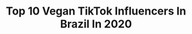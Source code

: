---
title: Top 10 Vegan TikTok Influencers In Brazil In 2020
description: >-
  Find top vegan TikTok influencers in Brazil in 2020. Most popular hashtags: #fyp #foryou #humor #dance.
platform: TikTok
hits: 45
text_top: See the most popular TikTok profiles on inBeat.
text_bottom: Our search engine has 45 TikTok influencers like this in Brazil for you to connect with.
profiles:
  - username: "luis_valerio_"
    fullname: >-
      Luís Valério
    bio: >-
      Artista livre! Porto Alegre - RS #Orgulholgbtqia🌈 #Vegano💚
    location: "Brazil"
    followers: 14700
    engagement: 3399
    commentsToLikes: 0.183501
    id: ck9nai9jea9oc0j78i2l812uv
    verified: false
    hashtags: "#humor, #brasil, #sexualidaden, #pol"
  - username: "renata.c.schneider"
    fullname: >-
      Renata Schneider 
    bio: >-
      Atriz•Bailarina•Patinadora•Vegana Canal: Criatividade4 •Segue no insta• 🏳️‍🌈
    location: "Brazil"
    followers: 1100000
    engagement: 2726
    commentsToLikes: 0.018150
    id: ck9gko78dkhva0j78g2lc0dte
    verified: false
    hashtags: "#dance, #ballet, #disney, #vegano"
  - username: "patricia.zanella"
    fullname: >-
      Patricia Zanella
    bio: >-
      De frente com Patricia 🙅🏽‍♀️ #foraBozo, vegana, mestra em Direito e deboche 🌱
    location: "Brazil"
    followers: 4974
    engagement: 1289
    commentsToLikes: 0.064505
    id: ckc36qlk7vmao0j23c5kubja7
    verified: false
    hashtags: "#vegetarianismo, #vegano, #veganismo, #govegan"
  - username: "veguia"
    fullname: >-
      Veguia
    bio: >-
      🌱 Guia vegano de vídeos, receitas, lugares e marcas. Liberdade animal! 🐷💚
    location: "Brazil"
    followers: 6629
    engagement: 1542
    commentsToLikes: 0.031486
    id: ck8s84d0ys0hu0j78osq04x7u
    verified: false
    hashtags: "#videosfofos, #fofo, #dog, #vegano"
  - username: "ecoativismo"
    fullname: >-
      Efe
    bio: >-
      Educação socioambiental Veganismo político e popular (Qqr pronome) 🚩🏳️‍🌈🌱
    location: "Brazil"
    followers: 10300
    engagement: 2129
    commentsToLikes: 0.030561
    id: ckdte2skavknd0j23l5dgqbco
    verified: false
    hashtags: "#politica, #meioambiente, #ecossocialismo, #pantanal"
  - username: "isadorabrgess"
    fullname: >-
      Isadora ♡
    bio: >-
      Instagram: @isadorabrges Bichinhos fofinhos e Veganismo 🌿✨
    location: "Brazil"
    followers: 29200
    engagement: 1184
    commentsToLikes: 0.000000
    id: ckdte2txhvkq70j23cx3de0by
    verified: false
    hashtags: "#comidavegana, #veganismoporamor, #veganismo, #considereoveganismo"
  - username: "7elder7"
    fullname: >-
      Elder Pacheco
    bio: >-
      Aquário. Vegetariano. SC.🛸 Podcast Unicórnio viajante
    location: "Brazil"
    followers: 8683
    engagement: 1610
    commentsToLikes: 0.076108
    id: cka0to0ewqqlo0i780731n4xx
    verified: false
    hashtags: "#foryoupage, #foryourpage, #fy, #foryou"
  - username: "rafahoney"
    fullname: >-
      Rafael
    bio: >-
      Garoto! (ele/dele) Lives todo dia 21h Monbebe, Stay e NCTzen ↓NÃO CLIQUEM NO LIN
    location: "Brazil"
    followers: 944900
    engagement: 2850
    commentsToLikes: 0.029785
    id: ck986jggkx0fk0j78gv5ftifx
    verified: false
    hashtags: "#halloween, #fyp, #comedia, #humor"
  - username: "palearcticboy"
    fullname: >-
      Tiago Justi.
    bio: >-
      KISS CHALLANGE EM CASAL 🏳️‍🌈 ↙️
    location: "Brazil"
    followers: 86700
    engagement: 2436
    commentsToLikes: 0.095712
    id: ckbb7h1r7xi080j23st9jwq8s
    verified: true
    hashtags: "#fy, #viral, #brasil, #foryou"
  - username: "freedy_sheik"
    fullname: >-
      👳🏻‍♂️✨👳🏻‍♂️
    bio: >-
      Instagram follow my
    location: "Brazil"
    followers: 9554
    engagement: 2414
    commentsToLikes: 0.245721
    id: ckdntzswumfxi0j23yfccuhe5
    verified: false
    hashtags: "#fotos, #freedy, #fyp, #love"
---